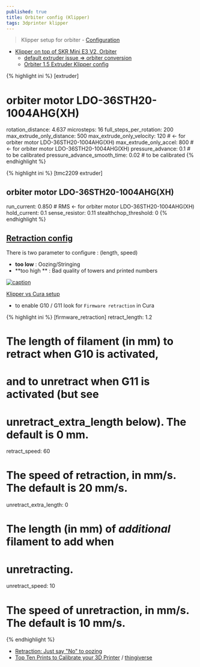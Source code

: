 ```yaml
---
published: true
title: Orbiter config (Klipper)
tags: 3dprinter klipper
---
```

> Klipper setup for orbiter - [Configuration](https://www.thingiverse.com/thing:4725897)

- [Klipper on top of SKR Mini E3 V2, Orbiter](https://youtu.be/dZEL_ycAOLs?t=1580)
	- [default extruder issue => orbiter conversion](https://youtu.be/RsZ3oAfyM0I?t=1588)
	- [Orbiter 1.5 Extruder Klipper config](https://github.com/bad1dea/klipper_config)

{% highlight ini %}
[extruder]
# orbiter motor LDO-36STH20-1004AHG(XH)
rotation_distance: 4.637
microsteps: 16
full_steps_per_rotation:   200
max_extrude_only_distance: 500
max_extrude_only_velocity: 120 # <- for orbiter motor LDO-36STH20-1004AHG(XH)
max_extrude_only_accel:    800 # <- for orbiter motor LDO-36STH20-1004AHG(XH)
pressure_advance: 0.1				# to be calibrated
pressure_advance_smooth_time: 0.02  # to be calibrated
{% endhighlight %}


{% highlight ini %}
[tmc2209 extruder]
## orbiter motor LDO-36STH20-1004AHG(XH)
run_current:    0.850 # RMS <- for orbiter motor LDO-36STH20-1004AHG(XH)
hold_current:   0.1
sense_resistor: 0.11
stealthchop_threshold: 0
{% endhighlight %}

## [Retraction config](https://www.thingiverse.com/thing:1815784)

There is two parameter to configure : (length, speed)
- **too low** : Oozing/Stringing
- **too high ** : Bad quality of towers and printed numbers

[ ![caption](https://cdn.thingiverse.com/renders/9a/c6/9d/c4/01/cb7b8132e6f320798e8b3e0a1eab3ab7_preview_featured.JPG)](https://www.thingiverse.com/make:614605)

[Klipper vs Cura setup](https://www.reddit.com/r/klippers/comments/nds8q9/confused_about_retraction_in_slicer_or_in_firmware/)
- to enable G10 / G11 look for `Firmware retraction` in Cura

{% highlight ini %}
[firmware_retraction]
retract_length: 1.2
#   The length of filament (in mm) to retract when G10 is activated,
#   and to unretract when G11 is activated (but see
#   unretract_extra_length below). The default is 0 mm.
retract_speed: 60
#   The speed of retraction, in mm/s. The default is 20 mm/s.
unretract_extra_length: 0
#   The length (in mm) of *additional* filament to add when
#   unretracting.
unretract_speed: 10
#   The speed of unretraction, in mm/s. The default is 10 mm/s.

{% endhighlight %}

- [Retraction: Just say "No" to oozing](https://www.matterhackers.com/articles/retraction-just-say-no-to-oozing)
- [Top Ten Prints to Calibrate your 3D Printer](https://www.matterhackers.com/articles/top-ten-prints-to-calibrate-your-3d-printer) / [thingiverse](https://www.thingiverse.com/thing:2755063/files)